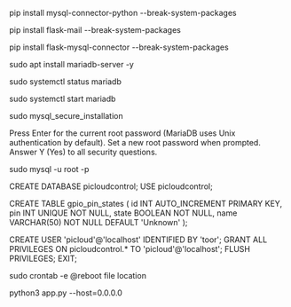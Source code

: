 

pip install mysql-connector-python --break-system-packages

pip install flask-mail --break-system-packages

pip install flask-mysql-connector --break-system-packages

sudo apt install mariadb-server -y

sudo systemctl status mariadb

sudo systemctl start mariadb

sudo mysql_secure_installation

Press Enter for the current root password (MariaDB uses Unix authentication by default).
Set a new root password when prompted.
Answer Y (Yes) to all security questions.

sudo mysql -u root -p

CREATE DATABASE picloudcontrol;
USE picloudcontrol;

CREATE TABLE gpio_pin_states (
    id INT AUTO_INCREMENT PRIMARY KEY,
    pin INT UNIQUE NOT NULL,
    state BOOLEAN NOT NULL,
    name VARCHAR(50) NOT NULL DEFAULT 'Unknown'
);


CREATE USER 'picloud'@'localhost' IDENTIFIED BY 'toor';
GRANT ALL PRIVILEGES ON picloudcontrol.* TO 'picloud'@'localhost';
FLUSH PRIVILEGES;
EXIT;





sudo crontab -e
@reboot file location





python3 app.py --host=0.0.0.0

